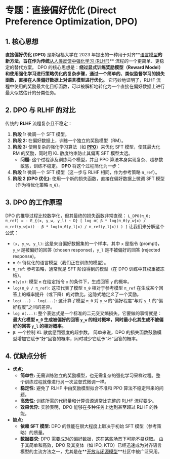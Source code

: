 # 专题：直接偏好优化 (Direct Preference Optimization, DPO)
## 1. 核心思想
**直接偏好优化 (DPO)** 是斯坦福大学在 2023 年提出的一种用于对齐**[语言模型](./Lecture1-Language-Models.md)**的新方法，旨在作为传统**[从人类反馈中强化学习 (RLHF)](./Lecture1-RLHF.md)** 流程的一个更简单、更稳定的替代方案。
DPO 的核心思想是：**绕过显式训练奖励模型（Reward Model）和使用强化学习进行策略优化的复杂步骤，通过一个简单的、类似监督学习的损失函数，直接在人类偏好数据上对语言模型进行优化。**
它巧妙地证明了，RLHF 流程中使用的奖励最大化目标函数，可以被解析地转化为一个直接在偏好数据上进行最大似然估计的分类任务。
## 2. DPO 与 RLHF 的对比
传统的 **RLHF** 流程复杂且不稳定：
1.  **阶段 1:** 微调一个 SFT 模型。
2.  **阶段 2:** 在偏好数据上，训练一个独立的奖励模型（RM）。
3.  **阶段 3:** 使用复杂的强化学习算法（如 **[PPO](./Lecture1-PPO.md)**）来优化 SFT 模型，使其最大化 RM 的奖励，同时用 KL 散度约束防止其偏离 SFT 模型太远。
    *   **问题:** 这个过程涉及训练两个模型，并且 PPO 算法本身实现复杂、超参数敏感，训练不稳定。
**DPO** 将这个过程简化为一步：
1.  **阶段 1:** 微调一个 SFT 模型（这一步与 RLHF 相同，作为参考策略 `π_ref`）。
2.  **阶段 2 (DPO 优化):** 使用一个新的损失函数，直接在偏好数据上微调 SFT 模型（作为待优化策略 `π_θ`）。
## 3. DPO 的工作原理
DPO 的推导过程比较数学化，但其最终的损失函数非常直观：
`L_DPO(π_θ; π_ref) = - E_{(x, y_w, y_l) ~ D} [ log σ( β * log(π_θ(y_w|x) / π_ref(y_w|x)) - β * log(π_θ(y_l|x) / π_ref(y_l|x)) ) ]`
让我们来分解这个公式：
*   `(x, y_w, y_l)`: 这是来自偏好数据集的一个样本，其中 `x` 是指令 (prompt)，`y_w` 是被偏好的回答 (chosen response)，`y_l` 是不被偏好的回答 (rejected response)。
*   `π_θ`: 待优化的语言模型（我们正在训练的模型）。
*   `π_ref`: 参考策略，通常就是 SFT 阶段得到的模型（在 DPO 训练中其权重被冻结）。
*   `π(y|x)`: 模型 `π` 在给定指令 `x` 的条件下，生成回答 `y` 的概率。
*   `log(π_θ / π_ref)`: 这项代表了模型 `π_θ` 相对于参考模型 `π_ref` 在生成某个回答上的概率提升（或下降）的对数比。这隐式地定义了一个奖励。
*   `log(...) - log(...)`: 这计算了模型 `π_θ` 对 `y_w` 的“偏好程度”与对 `y_l` 的“偏好程度”之间的差异。
*   `log σ(...)`: 整个表达式是一个标准的二元交叉熵损失。它要做的事情就是：**最大化模型 `π_θ` 生成被偏好的回答 `y_w` 的相对概率，同时最小化其生成不被偏好的回答 `y_l` 的相对概率。**
*   `β`: 一个控制 KL 散度惩罚强度的超参数。
简单来说，DPO 的损失函数鼓励模型增加它赋予“好”回答的概率，同时减少它赋予“坏”回答的概率。
## 4. 优缺点分析
*   **优点:**
    *   **简单性:** 无需训练独立的奖励模型，也无需复杂的强化学习采样过程。整个训练过程就像进行另一次监督式微调一样。
    *   **稳定性:** 避免了 RLHF 中由奖励模型拟合不准和 PPO 算法不稳定带来的问题。
    *   **高效性:** 训练所需的代码量和计算资源通常比完整的 RLHF 流程要少。
    *   **效果优异:** 实验表明，DPO 能够在多种任务上达到甚至超过 RLHF 的性能。
*   **缺点:**
    *   **依赖 SFT 模型:** DPO 的性能在很大程度上取决于初始 SFT 模型（参考策略）的质量。
    *   **数据要求:** DPO 需要成对的偏好数据，这在某些场景下可能不易获取。
由于其简单和高效，DPO 及其变体（如 IPO, KTO）已经迅速成为对齐语言模型的主流方法之一，尤其是在**[开放与闭源模型](./Lecture1-Open-vs-Closed-Models.md)**社区中被广泛采用。